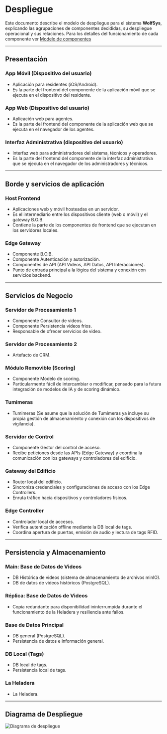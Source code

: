 # Despliegue

Este documento describe el modelo de despliegue para el sistema **WolfSys**, explicando las agrupaciones de componentes decididas, su despliegue operacional y sus relaciones. Para los detalles del funcionamiento de cada componente ver [Modelo de componentes](modelo-de-componentes.md)

---

## Presentación

### App Móvil (Dispositivo del usuario)
- Aplicación para residentes (iOS/Android).
- Es la parte del frontend del componente de la aplicación móvil que se ejecuta en el dispositivo del residente.

### App Web (Dispositivo del usuario)
- Aplicación web para agentes.
- Es la parte del frontend del componente de la aplicación web que se ejecuta en el navegador de los agentes.

### Interfaz Administrativa (dispositivo del usuario)
- Interfaz web para administradores del sistema, técnicos y operadores.
- Es la parte del frontend del componente de la interfaz administrativa que se ejecuta en el navegador de los administradores y técnicos.

---

## Borde y servicios de aplicación

### Host Frontend
- Aplicaciones web y móvil hosteadas en un servidor.
- Es el intermediario entre los dispositivos cliente (web o móvil) y el gateway B.O.B.
- Contiene la parte de los componentes de frontend que se ejecutan en los servidores locales.

### Edge Gateway
- Componente B.O.B.
- Componente Autenticación y autorización.
- Componentes de API (API Videos, API Datos, API Interacciones).
- Punto de entrada principal a la lógica del sistema y conexión con servicios backend.

---

## Servicios de Negocio

### Servidor de Procesamiento 1
- Componente Consultor de videos.
- Componente Persistencia videos frios.
- Responsable de ofrecer servicios de video.

### Servidor de Procesamiento 2
- Artefacto de CRM.

### Módulo Removible (Scoring)
- Componente Modelo de scoring.
- Particularmente fácil de intercambiar o modificar, pensado para la futura integración de modelos de IA y de scoring dinámico.

### Tumimeras
- Tumimeras (Se asume que la solución de Tumimeras ya incluye su propia gestión de almacenamiento y conexión con los dispositivos de vigilancia).

### Servidor de Control
- Componente Gestor del control de acceso.
- Recibe peticiones desde las APIs (Edge Gateway) y coordina la comunicación con los gateways y controladores del edificio.

### Gateway del Edificio
- Router local del edificio.
- Sincroniza credenciales y configuraciones de acceso con los Edge Controllers.
- Enruta tráfico hacia dispositivos y controladores físicos.

### Edge Controller
- Controlador local de accesos.
- Verifica autenticación offline mediante la DB local de tags.
- Coordina apertura de puertas, emisión de audio y lectura de tags RFID.

---

## Persistencia y Almacenamiento

### Main: Base de Datos de Videos
- DB Histórica de videos (sistema de almacenamiento de archivos minIO).
- DB de datos de videos históricos (PostgreSQL).

### Réplica: Base de Datos de Videos
- Copia redundante para disponibilidad ininterrumpida durante el funcionamiento de la Heladera y resiliencia ante fallos.

### Base de Datos Principal
- DB general (PostgreSQL).
- Persistencia de datos e información general.

### DB Local (Tags)
- DB local de tags.
- Persistencia local de tags.

### La Heladera
- La Heladera.

---



## Diagrama de Despliegue

![Diagrama de despliegue](Diagramas/Exportados/Diagrama-de-despliegue.png)
